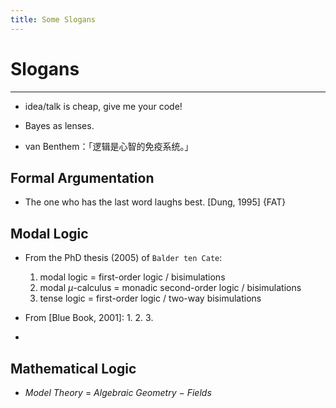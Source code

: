 ```yaml
---
title: Some Slogans
--- 
```


# Slogans

---


- idea/talk is cheap, give me your code!


- Bayes as lenses.


- van Benthem：「逻辑是心智的免疫系统。」


## Formal Argumentation

- The one who has the last word laughs best. [Dung, 1995] {FAT}





## Modal Logic
- From the PhD thesis (2005) of `Balder ten Cate`:
    1. modal logic $=$ first-order logic / bisimulations
    2. modal $\mu$-calculus $=$ monadic second-order logic / bisimulations
    3. tense logic $=$ first-order logic / two-way bisimulations

- From [Blue Book, 2001]:
    1. 
    2. 
    3. 

- 




## Mathematical Logic
- *Model Theory* $=$ *Algebraic Geometry*  $-$  *Fields*

